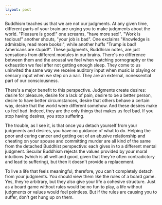 ```yaml
---
layout: post
---
```




Buddhism teaches us that we are not our judgments. At any given time, different parts of your brain are urging you to make judgments about the world. "Pleasure is good!" one screams, "have more sex!". "Work is tedious!" another shouts, "your job is bad". One exclaims "Knowledge is admirable, read more books!", while another huffs "Trump is bad! Americans are stupid!". These judgments, Buddhism notes, are just sensations from different modules in our brains. There's no difference between them and the arousal we feel when watching pornography or the exhaustion we feel after not getting enough sleep. They come to us uninvited the same way we receive auditory input when music is playing or sensory input when we step on a nail. They are an external, nonessential part of our consciousness.  

There's a major benefit to this perspective. Judgments create desires: desire for pleasure, desire for a lack of pain, desire to be a better person, desire to have better circumstances, desire that others behave a certain way, desire that the world were different somehow. And these desires make us feel bad. Indeed, they are the only things that makes us feel bad. If you stop having desires, you stop suffering.

The trouble, as I see it, is that once you detach yourself from your judgments and desires, you have no guidance of what to do. Helping the poor and curing cancer and getting out of an abusive relationship and cheating on your spouse and committing murder are all kind of the same from the detached Buddhist perspective: each gives in to a different mental judgment. Secular Buddhism rejects the values provided by your moral intuitions (which is all well and good, given that they're often contradictory and lead to suffering), but then it doesn't provide a replacement. 

To live a life that feels meaningful, therefore, you can't completely detach from your judgments. You should view them like the rules of a board game. Yes, they're arbitrary, but they also give your life a cohesive structure. Just as a board game without rules would be no fun to play, a life without judgments or values would feel pointless. But if the rules are causing you to suffer, don't get hung up on them. 
